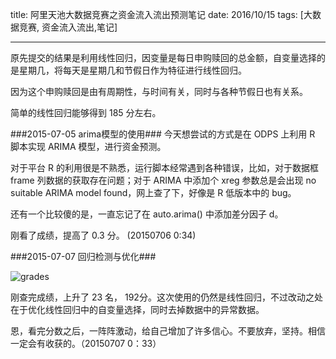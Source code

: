title: 阿里天池大数据竞赛之资金流入流出预测笔记
date: 2016/10/15
tags: [大数据竞赛, 资金流入流出,笔记]

---



原先提交的结果是利用线性回归，因变量是每日申购赎回的总金额，自变量选择的是星期几，将每天是星期几和节假日作为特征进行线性回归。

因为这个申购赎回是由有周期性，与时间有关，同时与各种节假日也有关系。

简单的线性回归能够得到 185 分左右。

<!-- more -->

###2015-07-05 arima模型的使用###
今天想尝试的方式是在 ODPS 上利用 R 脚本实现 ARIMA 模型，进行资金预测。

对于平台 R 的利用很是不熟悉，运行脚本经常遇到各种错误，比如，对于数据框 frame 列数据的获取存在问题；对于 ARIMA 中添加个 xreg 参数总是会出现 no suitable ARIMA model found，网上查了下，好像是 R 低版本中的 bug。

还有一个比较傻的是，一直忘记了在 auto.arima() 中添加差分因子 d。

刚看了成绩，提高了 0.3 分。 (20150706 0:34)


###2015-07-07 回归检测与优化###

![grades](/images/record.png)

刚查完成绩，上升了 23 名， 192分。这次使用的仍然是线性回归，不过改动之处在于优化线性回归中的自变量选择，同时去掉数据中的异常数据。

恩，看完分数之后，一阵阵激动，给自己增加了许多信心。不要放弃，坚持。相信一定会有收获的。（20150707 0：33）
